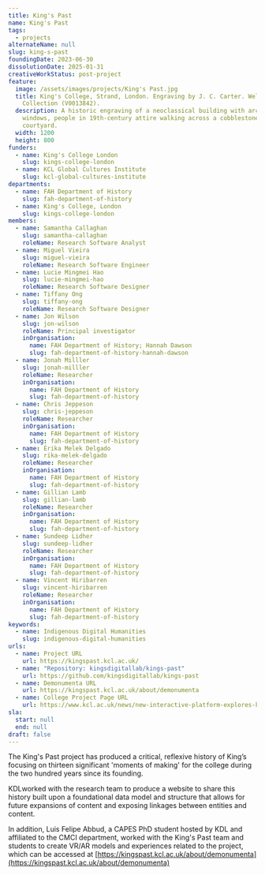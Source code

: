 ```yaml
---
title: King's Past
name: King's Past
tags:
  - projects
alternateName: null
slug: king-s-past
foundingDate: 2023-06-30
dissolutionDate: 2025-01-31
creativeWorkStatus: post-project
feature:
  image: /assets/images/projects/King's Past.jpg
  title: King's College, Strand, London. Engraving by J. C. Carter. Wellcome
    Collection (V0013842).
  description: A historic engraving of a neoclassical building with arched
    windows, people in 19th-century attire walking across a cobblestone
    courtyard.
  width: 1200
  height: 800
funders:
  - name: King's College London
    slug: kings-college-london
  - name: KCL Global Cultures Institute
    slug: kcl-global-cultures-institute
departments:
  - name: FAH Department of History
    slug: fah-department-of-history
  - name: King's College, London
    slug: kings-college-london
members:
  - name: Samantha Callaghan
    slug: samantha-callaghan
    roleName: Research Software Analyst
  - name: Miguel Vieira
    slug: miguel-vieira
    roleName: Research Software Engineer
  - name: Lucie Mingmei Hao
    slug: lucie-mingmei-hao
    roleName: Research Software Designer
  - name: Tiffany Ong
    slug: tiffany-ong
    roleName: Research Software Designer
  - name: Jon Wilson
    slug: jon-wilson
    roleName: Principal investigator
    inOrganisation:
      name: FAH Department of History; Hannah Dawson
      slug: fah-department-of-history-hannah-dawson
  - name: Jonah Milller
    slug: jonah-milller
    roleName: Researcher
    inOrganisation:
      name: FAH Department of History
      slug: fah-department-of-history
  - name: Chris Jeppeson
    slug: chris-jeppeson
    roleName: Researcher
    inOrganisation:
      name: FAH Department of History
      slug: fah-department-of-history
  - name: Érika Melek Delgado
    slug: rika-melek-delgado
    roleName: Researcher
    inOrganisation:
      name: FAH Department of History
      slug: fah-department-of-history
  - name: Gillian Lamb
    slug: gillian-lamb
    roleName: Researcher
    inOrganisation:
      name: FAH Department of History
      slug: fah-department-of-history
  - name: Sundeep Lidher
    slug: sundeep-lidher
    roleName: Researcher
    inOrganisation:
      name: FAH Department of History
      slug: fah-department-of-history
  - name: Vincent Hiribarren
    slug: vincent-hiribarren
    roleName: Researcher
    inOrganisation:
      name: FAH Department of History
      slug: fah-department-of-history
keywords:
  - name: Indigenous Digital Humanities
    slug: indigenous-digital-humanities
urls:
  - name: Project URL
    url: https://kingspast.kcl.ac.uk/
  - name: "Repository: kingsdigitallab/kings-past"
    url: https://github.com/kingsdigitallab/kings-past
  - name: Demonumenta URL
    url: https://kingspast.kcl.ac.uk/about/demonumenta
  - name: College Project Page URL
    url: https://www.kcl.ac.uk/news/new-interactive-platform-explores-kings-history-and-future
sla:
  start: null
  end: null
draft: false
---
```


The King's Past project has produced a critical, reflexive history of King’s focusing on thirteen significant 'moments of making' for the college during the two hundred years since its founding.

KDLworked with the research team to produce a website to share this history built upon a foundational data model and structure that allows for future expansions of content and exposing linkages between entities and content.

In addition, Luis Felipe Abbud, a CAPES PhD student hosted by KDL and affiliated to the CMCI department, worked with the King's Past team and students to create VR/AR models and experiences related to the project, which can be accessed at [https://kingspast.kcl.ac.uk/about/demonumenta](https://kingspast.kcl.ac.uk/about/demonumenta)
